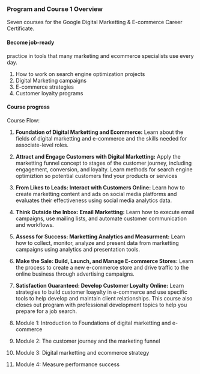### Program and Course 1 Overview

Seven courses for the Google Digital Marketting & E-commerce Career Certificate.

#### Become job-ready

practice in tools that many marketing and ecommerce specialists use every day.

1. How to work on search engine optimization projects
2. Digital Marketing campaigns
3. E-commerce strategies
4. Customer loyalty programs

#### Course progress

Course Flow:
1. **Foundation of Digital Marketting and Ecommerce:**
Learn about the fields of digital marketting and e-commerce and the skills needed for associate-level roles.
2. **Attract and Engage Customers with Digital Marketting:**
Apply the marketting funnel concept to stages of the customer journey, including engagement, conversion, and loyalty.
Learn methods for search engine optimiztion so potential customers find your products or services
3. **From Likes to Leads: Interact with Customers Online:**
Learn how to create marketting content and ads on social media platforms and evaluates their effectiveness using social media analytics data.
4. **Think Outside the Inbox: Email Marketting:**
Learn how to execute email campaigns, use mailing lists, and automate customer communication and workflows.
5. **Assess for Success: Marketting Analytics and Measurment:**
Learn how to collect, monitor, analyze and present data from marketting campaigns using analytics and presentation tools.
6. **Make the Sale: Build, Launch, and Manage E-commerce Stores:**
Learn the process to create a new e-commerce store and drive traffic to the online business through advertising campaigns.
7. **Satisfaction Guaranteed: Develop Customer Loyalty Online:**
Learn strategies to build customer loayalty in e-commerce and use specific tools to help develop and maintain client relationships.
This course also closes out program with professional development topics to help you prepare for a job search.


1. Module 1: Introduction to Foundations of digital marketting and e-commerce
2. Module 2: The customer journey and the marketing funnel
3. Module 3: Digital marketting and ecommerce strategy
4. Module 4: Measure performance success
